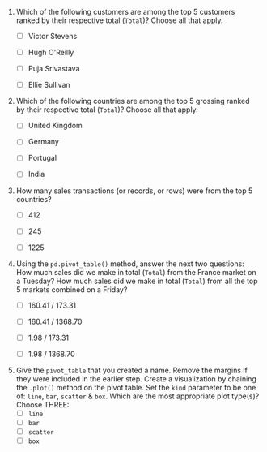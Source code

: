 1. Which of the following customers are among the top 5 customers ranked by their respective total (`Total`)? Choose all that apply.
    - [ ] Victor Stevens
    - [ ] Hugh O'Reilly
    - [ ] Puja Srivastava
    - [ ] Ellie Sullivan


2. Which of the following countries are among the top 5 grossing ranked by their respective total (`Total`)? Choose all that apply.
    - [ ] United Kingdom
    - [ ] Germany
    - [ ] Portugal
    - [ ] India
    
    
3. How many sales transactions (or records, or rows) were from the top 5 countries?
    - [ ] 412
    - [ ] 245
    - [ ] 1225


4. Using the `pd.pivot_table()` method, answer the next two questions: How much sales did we make in total (`Total`) from the France market on a Tuesday? How much sales did we make in total (`Total`) from all the top 5 markets combined on a Friday?
    - [ ] 160.41 / 173.31  
    - [ ] 160.41 / 1368.70
    - [ ] 1.98 / 173.31
    - [ ] 1.98 / 1368.70


5. Give the `pivot_table` that you created a name. Remove the margins if they were included in the earlier step. Create a visualization by chaining the `.plot()` method on the pivot table. Set the `kind` parameter to be one of: `line`, `bar`, `scatter` & `box`. Which are the most appropriate plot type(s)? Choose THREE:
    - [ ] `line`
    - [ ] `bar`
    - [ ] `scatter`
    - [ ] `box`